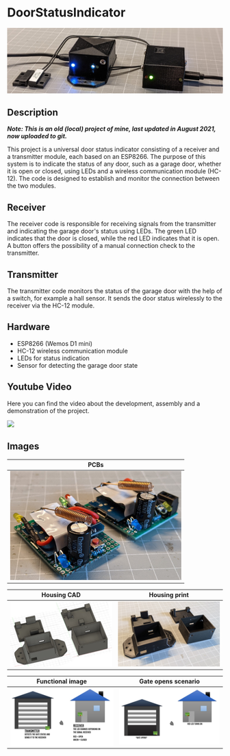 # DoorStatusIndicator

<img src="doc/images/Finished_devices.jpg" alt="Finished devices"/>

## Description

***Note: This is an old (local) project of mine, last updated in August 2021, now uploaded to git.***

This project is a universal door status indicator consisting of a receiver and a transmitter module, each based on an ESP8266. The purpose of this system is to indicate the status of any door, such as a garage door, whether it is open or closed, using LEDs and a wireless communication module (HC-12). The code is designed to establish and monitor the connection between the two modules.

## Receiver

The receiver code is responsible for receiving signals from the transmitter and indicating the garage door's status using LEDs. The green LED indicates that the door is closed, while the red LED indicates that it is open. A button offers the possibility of a manual connection check to the transmitter.

## Transmitter

The transmitter code monitors the status of the garage door with the help of a switch, for example a hall sensor. It sends the door status wirelessly to the receiver via the HC-12 module. 

## Hardware

- ESP8266 (Wemos D1 mini)
- HC-12 wireless communication module
- LEDs for status indication
- Sensor for detecting the garage door state

## Youtube Video

Here you can find the video about the development, assembly and a demonstration of the project.

<div align="left">
      <a href="https://youtu.be/qoAPX6oTzRc?si=jl3AqPBTV3EyERey">
         <img src="https://img.youtube.com/vi/qoAPX6oTzRc/0.jpg" width="400px">
      </a>
</div>


## Images

| PCBs |
|--|
| <img src="doc/images/PCBs.jpg" alt="PCBs" width="400px"/> |  

| Housing CAD | Housing print |
|--|--|
| <img src="doc/images/Housing_CAD.jpg" alt="Housing CAD" width="400px"/> | <img src="doc/images/Housing_print.jpg" alt="Housing print" width="400px"/> |

| Functional image | Gate opens scenario |
|--|--|
| <img src="doc/images/Application_example_1.jpg" alt="Functional image" width="400px"/> | <img src="doc/images/Application_example_2.jpg" alt="Gate opens scenario" width="400px"/> |

